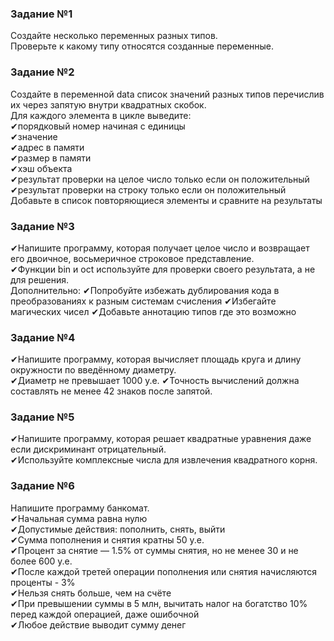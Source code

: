 ### Задание №1 
Создайте несколько переменных разных типов.  
Проверьте к какому типу относятся созданные переменные.

### Задание №2 
Создайте в переменной data список значений разных типов перечислив их через запятую внутри квадратных скобок.  
Для каждого элемента в цикле выведите:  
✔порядковый номер начиная с единицы  
✔значение  
✔адрес в памяти  
✔размер в памяти  
✔хэш объекта  
✔результат проверки на целое число только если он положительный  
✔результат проверки на строку только если он положительный  
Добавьте в список повторяющиеся элементы и сравните на результаты

### Задание №3 
✔Напишите программу, которая получает целое число и возвращает его двоичное, восьмеричное строковое представление.  
✔Функции bin и oct используйте для проверки своего результата, а не для решения.  
Дополнительно: ✔Попробуйте избежать дублирования кода в преобразованиях к разным системам счисления ✔Избегайте магических чисел ✔Добавьте аннотацию типов где это возможно

### Задание №4 
✔Напишите программу, которая вычисляет площадь круга и длину окружности по введённому диаметру.  
✔Диаметр не превышает 1000 у.е. ✔Точность вычислений должна составлять не менее 42 знаков после запятой.

### Задание №5 
✔Напишите программу, которая решает квадратные уравнения даже если дискриминант отрицательный.  
✔Используйте комплексные числа для извлечения квадратного корня.

### Задание №6 
Напишите программу банкомат.  
✔Начальная сумма равна нулю  
✔Допустимые действия: пополнить, снять, выйти  
✔Сумма пополнения и снятия кратны 50 у.е.  
✔Процент за снятие — 1.5% от суммы снятия, но не менее 30 и не более 600 у.е.  
✔После каждой третей операции пополнения или снятия начисляются проценты - 3%  
✔Нельзя снять больше, чем на счёте  
✔При превышении суммы в 5 млн, вычитать налог на богатство 10% перед каждой операцией, даже ошибочной  
✔Любое действие выводит сумму денег
